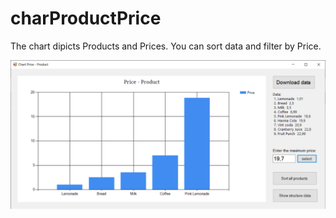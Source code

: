 # charProductPrice
The chart dipicts Products and Prices.
You can sort data and filter by Price.
<p align="center">
  <img src="https://github.com/jonskyy/charProductPrice/blob/main/ChartPriceProduct.png" heigth="500" title="hover text">
</p>
